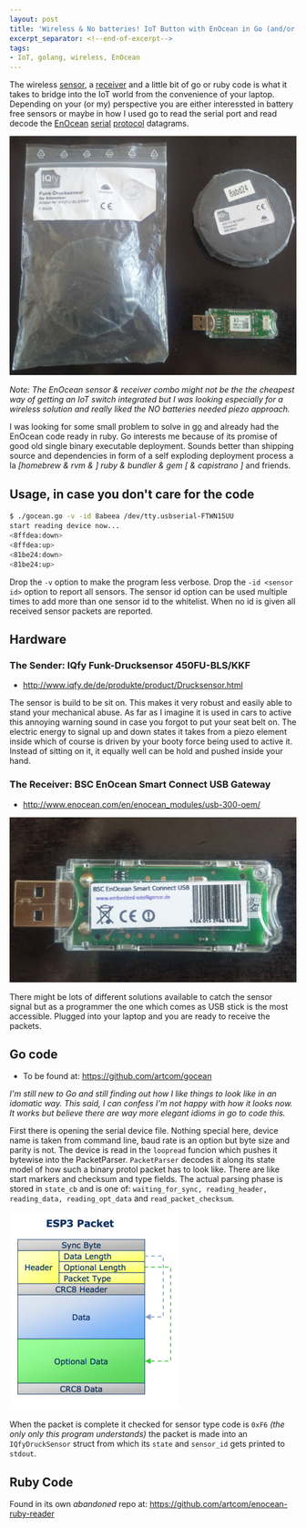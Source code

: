 ```yaml
---
layout: post
title: 'Wireless & No batteries! IoT Button with EnOcean in Go (and/or ruby)'
excerpt_separator: <!--end-of-excerpt-->
tags:
- IoT, golang, wireless, EnOcean
---
```

The wireless [sensor][1], a [receiver][2] and a little bit of go or ruby code is what it takes to bridge into the IoT world from the convenience of your laptop. Depending on your (or my) perspective you are either interessted in battery free sensors or maybe in how I used go to read the serial port and read decode the [EnOcean][3] [serial][4] [protocol][6] datagrams.

![EnOcean Sensor and USB stick receiver](//raw.githubusercontent.com/artcom/gocean/master/IMG_20170227_104639.jpg)

<!--end-of-excerpt-->

_Note: The EnOcean sensor & receiver combo might not be the the cheapest way of getting an IoT switch integrated but I was looking especially for a wireless solution and really liked the NO batteries needed piezo approach._

I was looking for some small problem to solve in [go][5] and already had the EnOcean code ready in ruby. Go interests me because of its promise of good old single binary executable deployment. Sounds better than shipping source and dependencies in form of a self exploding deployment process a la _[homebrew & rvm & ] ruby & bundler & gem [ & capistrano ]_ and friends.

## Usage, in case you don't care for the code

```bash
$ ./gocean.go -v -id 8abeea /dev/tty.usbserial-FTWN15UU  
start reading device now...
<8ffdea:down>
<8ffdea:up>
<81be24:down>
<81be24:up>
```

Drop the `-v` option to make the program less verbose. Drop the `-id <sensor id>` option to report all sensors. The sensor id option can be used multiple times to add more than one sensor id to the whitelist. When no id is given all received sensor packets are reported. 

## Hardware

### The Sender: IQfy Funk-Drucksensor 450FU-BLS/KKF

- <http://www.iqfy.de/de/produkte/product/Drucksensor.html>

The sensor is build to be sit on. This makes it very robust and easily able to stand your mechanical abuse. As far as I imagine it is used in cars to active this annoying warning sound in case you forgot to put your seat belt on. The electric energy to signal up and down states it takes from a piezo element inside which of course is driven by your booty force being used to active it. Instead of sitting on it, it equally well can be hold and pushed inside your hand.  

### The Receiver: BSC EnOcean Smart Connect USB Gateway

- <http://www.enocean.com/en/enocean_modules/usb-300-oem/>

![EnOcean Sensor and USB stick receiver](//raw.githubusercontent.com/artcom/gocean/master/IMG_20170227_104659.jpg)

There might be lots of different solutions available to catch the sensor signal but as a programmer the one which comes as USB stick is the most accessible. Plugged into your laptop and you are ready to receive the packets. 

## Go code

- To be found at: <https://github.com/artcom/gocean>

_I'm still new to Go and still finding out how I like things to look like in an idomatic way. This said, I can confess I'm not happy with how it looks now. It works but believe there are way more elegant idioms in go to code this._

First there is opening the serial device file. Nothing special here, device name is taken from command line, baud rate is an option but byte size and parity is not. The device is read in the `loopread` funcion which pushes it bytewise into the PacketParser. `PacketParser` decodes it along its state model of how such a binary protol packet has to look like. There are like start markers and checksum and type fields. The actual parsing phase is stored in `state_cb` and is one of: `waiting_for_sync, reading_header, reading_data, reading_opt_data` and `read_packet_checksum`.

![Packet Structure](//raw.githubusercontent.com/artcom/gocean/master/ESP3-Packet.png)

When the packet is complete it checked for sensor type code is `0xF6` _(the only only this program understands)_ the packet is made into an `IQfyDruckSensor` struct from which its `state` and `sensor_id` gets printed to `stdout`. 

## Ruby Code

Found in its own _abandoned_ repo at: <https://github.com/artcom/enocean-ruby-reader>


[1]: <//www.iqfy.de/de/produkte/product/Drucksensor.html>
[2]: <//www.enocean.com/en/enocean_modules/usb-300-oem/>
[3]: <//www.enocean.com/en/>
[4]: <//www.enocean.com/esp>
[5]: <//golang.org/project/>
[6]: <//github.com/artcom/gocean/blob/master/EnOceanSerialProtocol3.pdf>
